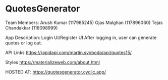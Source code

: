 # QuotesGenerator

Team Members:
Arush Kumar (117985245)
Ojas Malghan (117896060)
Tejas Chandakkar (118098999)

App Description:
Login UI/Register UI
After logging in, user can generate quotes or log out.

API Links
https://rapidapi.com/martin.svoboda/api/quotes15/

Styles
https://materializeweb.com/about.html

HOSTED AT: 
https://quotesgenerator.cyclic.app/ 

